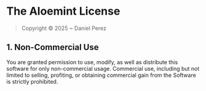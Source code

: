 # The Aloemint License
> Copyright © 2025 ~ Daniel Perez
## 1. Non-Commercial Use
You are granted permission to use, modify, as well as distribute this software for only non-commercial usage. Commercial use, including but not limited to selling, profiting, or obtaining commercial gain from the Software is strictly prohibited.
## 
